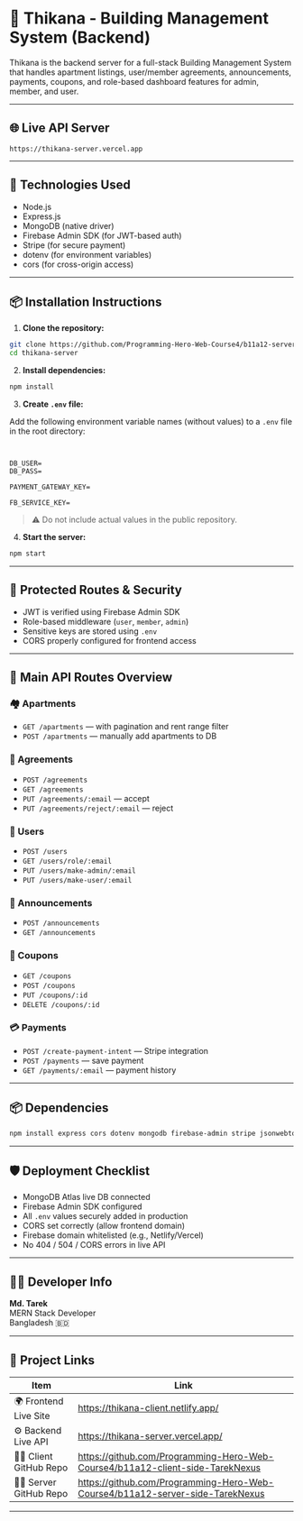 # 🏢 Thikana - Building Management System (Backend)

Thikana is the backend server for a full-stack Building Management System that handles apartment listings, user/member agreements, announcements, payments, coupons, and role-based dashboard features for admin, member, and user.

---

## 🌐 Live API Server


```
https://thikana-server.vercel.app
```

---

## 🧰 Technologies Used

- Node.js  
- Express.js  
- MongoDB (native driver)  
- Firebase Admin SDK (for JWT-based auth)  
- Stripe (for secure payment)  
- dotenv (for environment variables)  
- cors (for cross-origin access)  

---

## 📦 Installation Instructions

1. **Clone the repository:**
```bash
git clone https://github.com/Programming-Hero-Web-Course4/b11a12-server-side-TarekNexus
cd thikana-server
```

2. **Install dependencies:**
```bash
npm install
```

3. **Create `.env` file:**

Add the following environment variable names (without values) to a `.env` file in the root directory:

```env


DB_USER=
DB_PASS=

PAYMENT_GATEWAY_KEY=

FB_SERVICE_KEY=
```

> ⚠️ Do not include actual values in the public repository.

4. **Start the server:**
```bash
npm start
```

---

## 🔐 Protected Routes & Security

- JWT is verified using Firebase Admin SDK  
- Role-based middleware (`user`, `member`, `admin`)  
- Sensitive keys are stored using `.env`  
- CORS properly configured for frontend access  

---

## 🔌 Main API Routes Overview

### 🏘 Apartments
- `GET /apartments` — with pagination and rent range filter  
- `POST /apartments` — manually add apartments to DB  

### 📝 Agreements
- `POST /agreements`  
- `GET /agreements`  
- `PUT /agreements/:email` — accept  
- `PUT /agreements/reject/:email` — reject  

### 👤 Users
- `POST /users`  
- `GET /users/role/:email`  
- `PUT /users/make-admin/:email`  
- `PUT /users/make-user/:email`  

### 📢 Announcements
- `POST /announcements`  
- `GET /announcements`  

### 🎫 Coupons
- `GET /coupons`  
- `POST /coupons`  
- `PUT /coupons/:id`  
- `DELETE /coupons/:id`  

### 💳 Payments
- `POST /create-payment-intent` — Stripe integration  
- `POST /payments` — save payment  
- `GET /payments/:email` — payment history  

---

## 📦 Dependencies

```bash
npm install express cors dotenv mongodb firebase-admin stripe jsonwebtoken
```

---

## 🛡 Deployment Checklist

- MongoDB Atlas live DB connected  
- Firebase Admin SDK configured  
- All `.env` values securely added in production  
- CORS set correctly (allow frontend domain)  
- Firebase domain whitelisted (e.g., Netlify/Vercel)  
- No 404 / 504 / CORS errors in live API  

---

## 👨‍💻 Developer Info

**Md. Tarek**  
MERN Stack Developer  
Bangladesh 🇧🇩

---

## 🔗 Project Links

| Item                      | Link                      |
|---------------------------|-------------------------------------------------------|
| 🌍 Frontend Live Site     | https://thikana-client.netlify.app/                  |
| ⚙️ Backend Live API       | https://thikana-server.vercel.app/                   |
| 🧑‍💻 Client GitHub Repo    | https://github.com/Programming-Hero-Web-Course4/b11a12-client-side-TarekNexus        |
| 🧑‍💻 Server GitHub Repo    | https://github.com/Programming-Hero-Web-Course4/b11a12-server-side-TarekNexus         |

---
